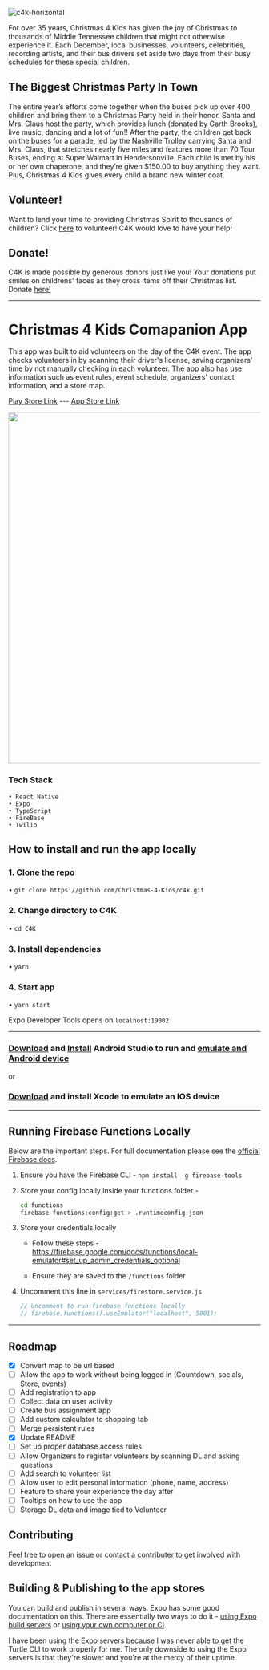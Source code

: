 ![c4k-horizontal](https://user-images.githubusercontent.com/68450309/155401405-cd59fd70-dc84-4438-96ed-1264ac21f321.png)

For over 35 years, Christmas 4 Kids has given the joy of Christmas to thousands of Middle Tennessee children that might not otherwise experience it. Each December, local businesses, volunteers, celebrities, recording artists, and their bus drivers set aside two days from their busy schedules for these special children.

## The Biggest Christmas Party In Town

The entire year’s efforts come together when the buses pick up over 400 children and bring them to a Christmas Party held in their honor. Santa and Mrs. Claus host the party, which provides lunch (donated by Garth Brooks), live music, dancing and a lot of fun!! After the party, the children get back on the buses for a parade, led by the Nashville Trolley carrying Santa and Mrs. Claus, that stretches nearly five miles and features more than 70 Tour Buses, ending at Super Walmart in Hendersonville. Each child is met by his or her own chaperone, and they’re given $150.00 to buy anything they want. Plus, Christmas 4 Kids gives every child a brand new winter coat.

## Volunteer!

Want to lend your time to providing Christmas Spirit to thousands of children? Click [here](https://christmas4kids.org/volunteer/) to volunteer! C4K would love to have your help!

## Donate!

C4K is made possible by generous donors just like you! Your donations put smiles on childrens' faces as they cross items off their Christmas list. Donate [here!](https://www.paypal.com/donate/?cmd=_s-xclick&hosted_button_id=ZM6NKQZHSCH2A)

---

# Christmas 4 Kids Comapanion App

This app was built to aid volunteers on the day of the C4K event. The app checks volunteers in by scanning their driver's license, saving organizers' time by not manually checking in each volunteer. The app also has use information such as event rules, event schedule, organizers' contact information, and a store map.

[Play Store Link](https://play.google.com/store/apps/details?id=com.c4k.shoppingeventmanager&hl=en_US&gl=US) --- [App Store Link](https://apps.apple.com/ng/app/christmas-4-kids/id1491062275)

<img height="700px" src="https://user-images.githubusercontent.com/68450309/155424804-a562c1dd-c244-4a06-bbd8-ffdac290ac7f.gif" />

### Tech Stack

```
• React Native
• Expo
• TypeScript
• FireBase
• Twilio
```

## How to install and run the app locally

### 1. Clone the repo

• `git clone https://github.com/Christmas-4-Kids/c4k.git`

### 2. Change directory to C4K

• `cd C4K`

### 3. Install dependencies

• `yarn`

### 4. Start app

• `yarn start`

Expo Developer Tools opens on `localhost:19002`

---

### [Download](https://developer.android.com/studio/?gclid=Cj0KCQiA09eQBhCxARIsAAYRiykJEPi1qfKv5Xmd1nPFXcQKFUy7_-LOP91bMxP7p8-ykpcuf6UPIG8aAlJoEALw_wcB&gclsrc=aw.ds) and [Install](https://developer.android.com/studio/install) Android Studio to run and [emulate and Android device](https://developer.android.com/studio/run/emulator)

or

### [Download](https://apps.apple.com/us/app/xcode/id497799835?mt=12) and install Xcode to emulate an IOS device

---

## Running Firebase Functions Locally

Below are the important steps. For full documentation please see the [official Firebase docs](https://firebase.google.com/docs/functions/local-emulator#install_the_firebase_cli).

1. Ensure you have the Firebase CLI - `npm install -g firebase-tools`

2. Store your config locally inside your functions folder -

   ```bash
   cd functions
   firebase functions:config:get > .runtimeconfig.json
   ```

3. Store your credentials locally

   - Follow these steps - <https://firebase.google.com/docs/functions/local-emulator#set_up_admin_credentials_optional>

   - Ensure they are saved to the `/functions` folder

4. Uncomment this line in `services/firestore.service.js`

   ```javascript
   // Uncomment to run firebase functions locally
   // firebase.functions().useEmulator("localhost", 5001);
   ```

---

## Roadmap

- [x] Convert map to be url based
- [ ] Allow the app to work without being logged in (Countdown, socials, Store, events)
- [ ] Add registration to app
- [ ] Collect data on user activity
- [ ] Create bus assignment app
- [ ] Add custom calculator to shopping tab
- [ ] Merge persistent rules
- [x] Update README
- [ ] Set up proper database access rules
- [ ] Allow Organizers to register volunteers by scanning DL and asking questions
- [ ] Add search to volunteer list
- [ ] Allow user to edit personal information (phone, name, address)
- [ ] Feature to share your experience the day after
- [ ] Tooltips on how to use the app
- [ ] Storage DL data and image tied to Volunteer

## Contributing

Feel free to open an issue or contact a [contributer](https://github.com/orgs/Christmas-4-Kids/people) to get involved with development

## Building & Publishing to the app stores

You can build and publish in several ways. Expo has some good documentation on this. There are essentially two ways to do it - [using Expo build servers](https://docs.expo.dev/distribution/building-standalone-apps/) or [using your own computer or CI](https://docs.expo.dev/distribution/turtle-cli/).

I have been using the Expo servers because I was never able to get the Turtle CLI to work properly for me. The only downside to using the Expo servers is that they're slower and you're at the mercy of their uptime.
